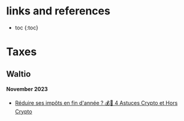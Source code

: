 # links and references

* toc
{:toc}

# Taxes
## Waltio

#### November 2023
* [Réduire ses impôts en fin d'année ? 💰🧐 4 Astuces Crypto et Hors Crypto](https://landing.webikeo.fr/webinar/replay/wPZm3t8c6vkhHA89UckW)
